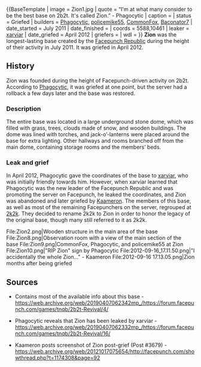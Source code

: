 {{BaseTemplate
| image = Zion1.jpg
| quote = “I'm at what many consider to be the best base on 2b2t. It's called Zion.” - Phagocytic
| caption =
| status = Griefed
| builders = [Phagocytic](https://2b2t.miraheze.org/wiki/Phagocytic), [policemike55](https://2b2t.miraheze.org/wiki/policemike55), [CommonFox](https://2b2t.miraheze.org/wiki/CommonFox), [Baconator7](https://2b2t.miraheze.org/wiki/Baconator7)
| date_started = July 2011
| date_finished =
| coords = 5588,10461
| leaker = [xarviar](https://2b2t.miraheze.org/wiki/xarviar)
| date_griefed = April 2012
| griefers =
| wdl =
}}
**Zion** was the longest-lasting base created by the [Facepunch Republic](https://2b2t.miraheze.org/wiki/Facepunch_Republic) during the height of their activity in July 2011. It was griefed in April 2012.

## History
Zion was founded during the height of Facepunch-driven activity on 2b2t. According to [Phagocytic](https://2b2t.miraheze.org/wiki/Phagocytic), it was griefed at one point, but the server had a rollback a few days later and the base was restored.

### Description
The entire base was located in a large underground stone dome, which was filled with grass, trees, clouds made of snow, and wooden buildings. The dome was lined with torches, and jack-o’-lanterns were placed around the base for extra lighting. Other hallways and rooms branched off from the main dome, containing storage rooms and the members’ beds.

### Leak and grief
In April 2012, Phagocytic gave the coordinates of the base to [xarviar](https://2b2t.miraheze.org/wiki/xarviar), who was initially friendly towards him. However, when xarviar learned that Phagocytic was the new leader of the Facepunch Republic and was promoting the server on Facepunch, he leaked the coordinates, and Zion was abandoned and later griefed by [Kaameron](https://2b2t.miraheze.org/wiki/Kaameron). The members of this base, as well as most of the remaining Facepunchers on the server, regrouped at [2k2k](https://2b2t.miraheze.org/wiki/2k2k). They decided to rename 2k2k to Zion in order to honor the legacy of the original base, though many still referred to it as 2k2k.

<gallery>
File:Zion2.png|Wooden structure in the main area of the base
File:Zion8.png|Observation room with a view of the main section of the base
File:Zion9.png|CommonFox, Phagocytic, and policemike55 at Zion
File:Zion10.png|"RIP Zion" sign by Phagocytic
File:2012-09-16_17.11.50.png|"I accidentally the whole Zion..." - Kaameron
File:2012-09-16 17.13.05.png|Zion months after being griefed
</gallery>

## Sources
* Contains most of the available info about this base - https://web.archive.org/web/20190407062342mp_/https://forum.facepunch.com/games/tnqb/2b2t-Revival/4/

* Phagocytic reveals that Zion has been leaked by xarviar - https://web.archive.org/web/20190407062332mp_/https://forum.facepunch.com/games/tnqb/2b2t-Revival/16/
* Kaameron posts screenshot of Zion post-grief (Post #3679) - https://web.archive.org/web/20121017075654/http://facepunch.com/showthread.php?t=1174308&page=92